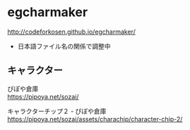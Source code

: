 # egcharmaker
http://codeforkosen.github.io/egcharmaker/  
* 日本語ファイル名の関係で調整中  

## キャラクター
ぴぽや倉庫  
https://pipoya.net/sozai/  

キャラクターチップ２ - ぴぽや倉庫  
https://pipoya.net/sozai/assets/charachip/character-chip-2/  
